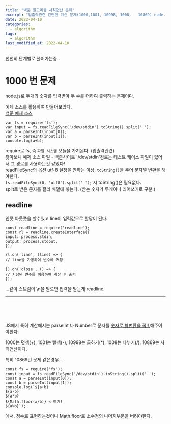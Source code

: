 ```yaml
---
title: "백준 알고리즘	사칙연산 문제"
excerpt: "입출력관련 간단한 계산 문제(1000,1001, 10998, 1008,	10869) node.js (JS) 로 풀기"
date: 2022-04-10
categories:
  - algorithm
tags:
  - algorithm
last_modified_at: 2022-04-10
---
```


천천히 단계별로 풀어가는중..

# 1000 번 문제

node.js로 두개의 숫자를 입력받아 두 수를 더하여 출력하는 문제이다.

예제 소스를 활용하여 만들어보았다.  
[백준 예제 소스](https://help.acmicpc.net/language/info)

```
var fs = require('fs');
var input = fs.readFileSync('/dev/stdin').toString().split(' ');
var a = parseInt(input[0]);
var b = parseInt(input[1]);
console.log(a+b);
```

require로 fs, 즉 `파일 시스템` 모듈을 가져온다. (입출력관련)  
찾아보니 예제 소스 파일 - 백준사이트 '/dev/stdin'경로는 테스트 케이스 파일이 있어서 그 경로를 사용하는것 같았다!  
readFileSync의 옵션 utf-8 설정을 안하는 이상, `toString()`을 주어 문자열 변환을 해야한다.  
`fs.readFileSync(0, 'utf8').split(' ');` 시 toString()은 필요없다.  
split로 받은 문자를 잘라 배열에 넣는다. (받는 숫자가 두개이니 띄어쓰기로 구분.)

## readline

인풋 아웃풋을 할수있고 line이 입력값으로 할당이 된다.

```
const readline = require('readline');
const rl = readline.createInterface({
input: process.stdin,
output: process.stdout,
});

rl.on('line', (line) => {
// line을 가공하여 변수에 저장

}).on('close', () => {
// 저장된 변수를 이용하여 계산 후 출력
});
```

...같이 스트림이 \n을 받으면 입력을 받는게 readline.

---

<br>
<br>
<br>

JS에서 특히 계산에서는 parseInt 나 Number로 문자를 <u>숫자로 형변환을 꼭!! </u> 해주어야한다.

1000는 덧셈(+), 1001는 뺄셈(-), 10998는 곱하기(\*), 1008는 나누기(/). 10869는 사칙연산이다.

특히 10869번 문제 같은경우...

```
const fs = require('fs');
const input = fs.readFileSync('/dev/stdin').toString().split(' ');
const a = parseInt(input[0]);
const b = parseInt(input[1]);
console.log(`${a+b}
${a-b}
${a*b}
${Math.floor(a/b)} <-여기!
${a%b}`);
```

에서, 정수로 표현하는것이니 Math.floor로 소수점의 나머지부분을 버려야한다.
